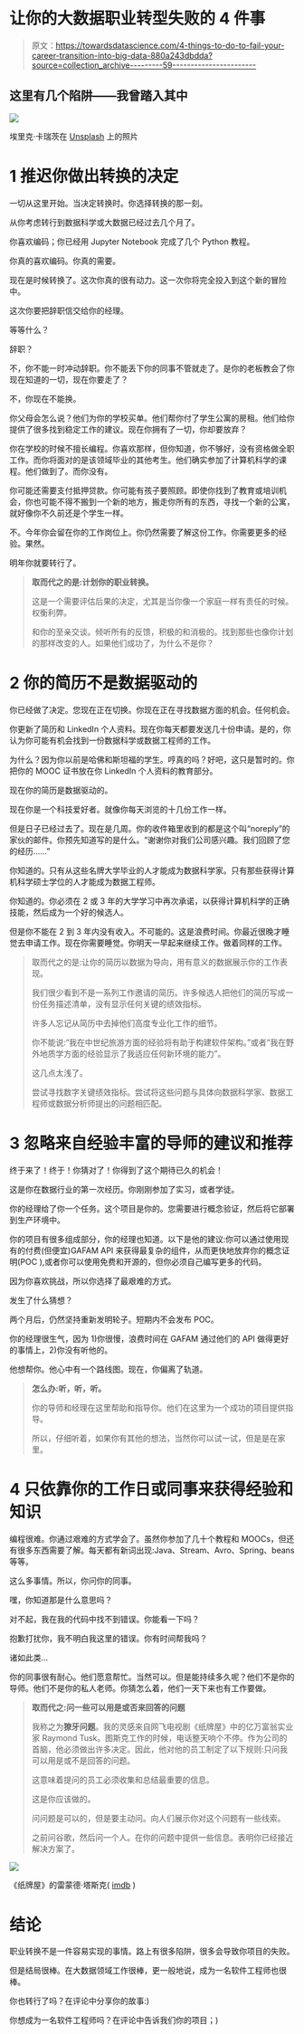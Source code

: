 # 让你的大数据职业转型失败的 4 件事

> 原文：<https://towardsdatascience.com/4-things-to-do-to-fail-your-career-transition-into-big-data-880a243dbdda?source=collection_archive---------59----------------------->

## 这里有几个陷阱——我曾踏入其中

![](img/aa8113ec704f6676cc32871b3a9d3928.png)

埃里克·卡瑞茨在 [Unsplash](https://unsplash.com?utm_source=medium&utm_medium=referral) 上的照片

# 1 推迟你做出转换的决定

一切从这里开始。当决定转换时。你选择转换的那一刻。

从你考虑转行到数据科学或大数据已经过去几个月了。

你喜欢编码；你已经用 Jupyter Notebook 完成了几个 Python 教程。

你真的喜欢编码。你真的需要。

现在是时候转换了。这次你真的很有动力。这一次你将完全投入到这个新的冒险中。

这次你要把辞职信交给你的经理。

等等什么？

辞职？

不，你不能一时冲动辞职。你不能丢下你的同事不管就走了。是你的老板教会了你现在知道的一切，现在你要走了？

不，你现在不能换。

你父母会怎么说？他们为你的学校买单。他们帮你付了学生公寓的房租。他们给你提供了很多找到稳定工作的建议。现在你拥有了一切，你却要放弃？

你在学校的时候不擅长编程。你喜欢那样，但你知道，你不够好，没有资格做全职工作。而你将面对的是该领域毕业的其他考生。他们确实参加了计算机科学的课程。他们做到了。而你没有。

你可能还需要支付抵押贷款。你可能有孩子要照顾。即使你找到了教育或培训机会，你也可能不得不搬到一个新的地方，搬走你所有的东西，寻找一个新的公寓，就好像你不久前还是个学生一样。

不。今年你会留在你的工作岗位上。你仍然需要了解这份工作。你需要更多的经验。果然。

明年你就要转行了。

> **取而代之的是:计划你的职业转换。**
> 
> 这是一个需要评估后果的决定，尤其是当你像一个家庭一样有责任的时候。权衡利弊。
> 
> 和你的至亲交谈。倾听所有的反馈，积极的和消极的。找到那些也像你计划的那样改变的人。如果他们成功了，为什么不是你？

# 2 你的简历不是数据驱动的

你已经做了决定。您现在正在切换。你现在正在寻找数据方面的机会。任何机会。

你更新了简历和 LinkedIn 个人资料。现在你每天都要发送几十份申请。是的，你认为你可能有机会找到一份数据科学或数据工程师的工作。

为什么？因为你以前是哈佛和斯坦福的学生。哼真的吗？好吧，这只是暂时的。你把你的 MOOC 证书放在你 LinkedIn 个人资料的教育部分。

现在你的简历是数据驱动的。

现在你是一个科技爱好者。就像你每天浏览的十几份工作一样。

但是日子已经过去了。现在是几周。你的收件箱里收到的都是这个叫“noreply”的家伙的邮件。你预先知道写的是什么。“谢谢你对我们公司感兴趣。我们回顾了您的经历……”

你知道的。只有从这些名牌大学毕业的人才能成为数据科学家。只有那些获得计算机科学硕士学位的人才能成为数据工程师。

你知道的。你必须在 2 或 3 年的大学学习中再次承诺，以获得计算机科学的正确技能，然后成为一个好的候选人。

但是你不能在 2 到 3 年内没有收入。不可能的。这是浪费时间。你最近很晚才睡觉去申请工作。现在你需要睡觉。你明天一早起来继续工作。做着同样的工作。

> 取而代之的是:让你的简历以数据为导向，用有意义的数据展示你的工作表现。
> 
> 我们很少看到不是一系列工作邀请的简历。许多候选人把他们的简历写成一份任务描述清单，没有显示任何关键的绩效指标。
> 
> 许多人忘记从简历中去掉他们高度专业化工作的细节。
> 
> 你不能说:“我在中世纪旅游方面的经验将有助于构建软件架构。”或者“我在野外地质学方面的经验显示了我适应任何新环境的能力”。
> 
> 这几点太浅了。
> 
> 尝试寻找数字关键绩效指标。尝试将这些问题与具体向数据科学家、数据工程师或数据分析师提出的问题相匹配。

# 3 忽略来自经验丰富的导师的建议和推荐

终于来了！终于！你猜对了！你得到了这个期待已久的机会！

这是你在数据行业的第一次经历。你刚刚参加了实习，或者学徒。

你的经理给了你一个任务。这个项目是你的。您需要进行概念验证，然后将它部署到生产环境中。

你的项目有很多组成部分，你的经理也知道。以下是他的建议:你可以通过使用现有的付费(但便宜)GAFAM API 来获得最复杂的组件，从而更快地放弃你的概念证明(POC ),或者你可以使用免费和开源的，但你必须自己编写更多的代码。

因为你喜欢挑战，所以你选择了最艰难的方式。

发生了什么猜想？

两个月后，仍然坚持重新发明轮子。短期内不会发布 POC。

你的经理很生气，因为 1)你很慢，浪费时间在 GAFAM 通过他们的 API 做得更好的事情上，2)你没有听他的。

他想帮你。他心中有一个路线图。现在，你偏离了轨道。

> **怎么办:听，听，听。**
> 
> 你的导师和经理在这里帮助和指导你。他们在这里为一个成功的项目提供指导。
> 
> 所以，仔细听着，如果你有其他的想法，当然你可以试一试，但是是在家里。

# 4 只依靠你的工作日或同事来获得经验和知识

编程很难。你通过艰难的方式学会了。虽然你参加了几十个教程和 MOOCs，但还有很多东西需要了解。每天都有新词出现:Java、Stream、Avro、Spring、beans 等等。

这么多事情。所以，你问你的同事。

嘿，你知道那是什么意思吗？

对不起，我在我的代码中找不到错误。你能看一下吗？

抱歉打扰你，我不明白我这里的错误。你有时间帮我吗？

诸如此类…

你的同事很有耐心。他们愿意帮忙。当然可以。但是能持续多久呢？他们不是你的导师。他们不是你的私人老师。你猜怎么着，他们一天下来也有工作要做。

> **取而代之:问一些可以用是或否来回答的问题**
> 
> 我称之为**獠牙问题**。我的灵感来自网飞电视剧《纸牌屋》中的亿万富翁实业家 Raymond Tusk。图斯克工作的时候，电话整天响个不停。作为公司的首脑，他必须做出许多决定。因此，他对他的员工制定了以下规则:只问我可以用是或不是回答的问题。
> 
> 这意味着提问的员工必须收集和总结最重要的信息。
> 
> 这是你应该做的。
> 
> 问问题是可以的，但是要主动问。向人们展示你对这个问题有一些线索。
> 
> 之前问谷歌，然后问一个人。在你的问题中提供一些信息。表明你已经接近解决方案了。

![](img/78913b2cbeffb53d7c63dcd1e857cdd0.png)

《纸牌屋》的雷蒙德·塔斯克( [imdb](https://www.imdb.com/title/tt3186026/mediaviewer/rm2170339840/) )

# 结论

职业转换不是一件容易实现的事情。路上有很多陷阱，很多会导致你项目的失败。

但是结局很棒。在大数据领域工作很棒，更一般地说，成为一名软件工程师也很棒。

你也转行了吗？在评论中分享你的故事:)

你想成为一名软件工程师吗？在评论中告诉我们你的项目；)